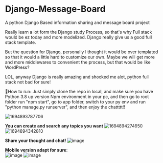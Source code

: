 # Django-Message-Board
A python Django Based information sharing and message board project

Really learn a lot form the Django study Process, so that's why Full stack would be ez today and more modelized. Django really give us a good full stack template.

But the question for Django, personally I thought it would be over templated so that it would a little hard to customize our own. Maybe we will get more and more middlewares to convenient the process, but that would be like WordPress? 

LOL, anyway Django is really amazing and shocked me alot, python full stack not bad for sure!


🏃How to run:
Just simply clone the repo in local, and make sure you have Python 3.8 up version Npm environment in your pc, and then go to root folder run "npm start", go to app folder, switch to your py env and run "python manage.py runserver", and then enjoy the chattttt!!

![1694893787706](https://github.com/XingyuHuang23/Django-Message-Board/assets/91016605/82440033-acc5-43ec-8892-9d07ac96c01b)

**You can create and search any topics you want**
![1694894274950](https://github.com/XingyuHuang23/Django-Message-Board/assets/91016605/606fb819-082a-4ff4-b617-d82f7194bacc)
![1694894342810](https://github.com/XingyuHuang23/Django-Message-Board/assets/91016605/cde734c1-c24c-4692-907d-f418a9c7d154)

**Share your thought and chat!**
![image](https://github.com/XingyuHuang23/Django-Message-Board/assets/91016605/83f6ad9e-59f3-4952-ada9-0d4a847b7688)

**Mobile version adapt for sure:**  
![image](https://github.com/XingyuHuang23/Django-Message-Board/assets/91016605/c1bd1dbc-aa91-4aaa-9f85-c8d6f9532378)
![image](https://github.com/XingyuHuang23/Django-Message-Board/assets/91016605/a698eea9-a0eb-493b-818a-00e5c2e8a737)

